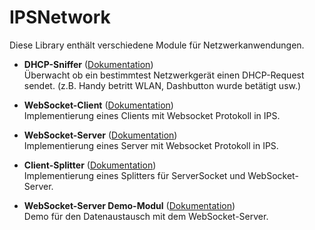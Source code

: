 # IPSNetwork

Diese Library enthält verschiedene Module für Netzwerkanwendungen.  

- __DHCP-Sniffer__ ([Dokumentation](DHCPSniffer))  
	Überwacht ob ein bestimmtest Netzwerkgerät einen DHCP-Request sendet. (z.B. Handy betritt WLAN, Dashbutton wurde betätigt usw.)  

- __WebSocket-Client__ ([Dokumentation](WebSocketClient))  
	Implementierung eines Clients mit Websocket Protokoll in IPS.  

- __WebSocket-Server__ ([Dokumentation](WebSocketServer))  
	Implementierung eines Server mit Websocket Protokoll in IPS.  

- __Client-Splitter__ ([Dokumentation](ClientSplitter))  
	Implementierung eines Splitters für ServerSocket und WebSocket-Server.  

- __WebSocket-Server Demo-Modul__ ([Dokumentation](WebSocketServerIfTest))  
	Demo für den Datenaustausch mit dem WebSocket-Server.  
